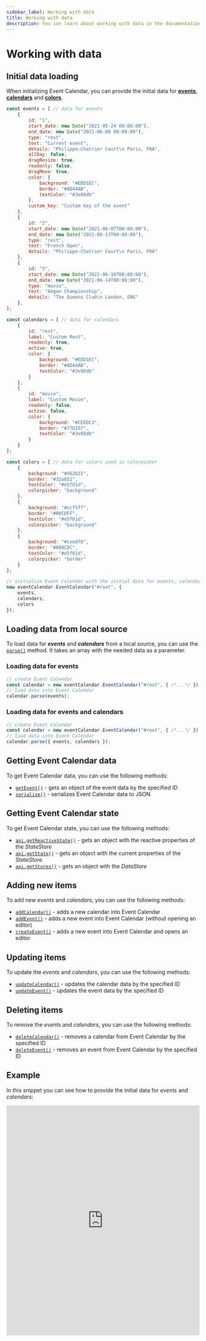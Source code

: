 ```yaml
---
sidebar_label: Working with data
title: Working with data
description: You can learn about working with data in the documentation of the DHTMLX JavaScript Event Calendar library. Browse developer guides and API reference, try out code examples and live demos, and download a free 30-day evaluation version of DHTMLX Event Calendar.
---
```


# Working with data

## Initial data loading

When initializing Event Calendar, you can provide the initial data for [**events**](api/config/js_eventcalendar_events_config.md), [**calendars**](api/config/js_eventcalendar_calendars_config.md) and [**colors**](api/config/js_eventcalendar_colors_config.md).

~~~jsx {1,38,63,86-88}
const events = [ // data for events
    {
        id: "1",
        start_date: new Date("2021-05-24 00:00:00"),
        end_date: new Date("2021-06-08 00:00:00"),
        type: "rest",
        text: "Current event",
        details: "Philippe-Chatrier Court\n Paris, FRA",
        allDay: false,
        dragResize: true,
        readonly: false,
        dragMove: true,
        color: {
            background: "#EDD1EC",
            border: "#AD44AB",
            textColor: "#3e98db"
        },
        custom_key: "Custom key of the event"
    },
    {
        id: "2",
        start_date: new Date("2021-06-07T00:00:00"),
        end_date: new Date("2021-06-13T00:00:00"),
        type: "rest",
        text: "French Open",
        details: "Philippe-Chatrier Court\n Paris, FRA"  
    },
    {
        id: "3",
        start_date: new Date("2021-06-10T00:00:00"),
        end_date: new Date("2021-06-14T00:00:00"),
        type: "movie",
        text: "Aegon Championship",
        details: "The Queens Club\n London, ENG"
    },
];

const calendars = [ // data for calendars
    {
        id: "rest",
        label: "Custom Rest",
        readonly: true,
        active: true,
        color: {
            background: "#EDD1EC",
            border: "#AD44AB",
            textColor: "#3e98db"
        }
    },
    {
        id: "movie",
        label: "Custom Movie",
        readonly: false,
        active: false,
        color: {
            background: "#CEEDC3",
            border: "#77D257",
            textColor: "#3e98db"
        }
    }
];

const colors = [ // data for colors used in colorpicker
    {
        background: "#d62b31",
        border: "#32a852",
        textColor: "#e5f01d",
        colorpicker: "background"
    },
    {
        background: "#ccf5ff",
        border: "#00CDFF",
        textColor: "#e5f01d",
        colorpicker: "background"
    },
    {
        background: "#cee8f8",
        border: "#098CDC",
        textColor: "#e5f01d",
        colorpicker: "border"
    }
];

// initialize Event Calendar with the initial data for events, calendars and colors
new eventCalendar.EventCalendar("#root", {
	events, 
	calendars, 
	colors 
});
~~~

## Loading data from local source

To load data for ***events*** and ***calendars*** from a local source, you can use the [`parse()`](api/methods/js_eventcalendar_parse_method.md) method. It takes an array with the needed data as a parameter.

### Loading data for events

~~~js {4}
// create Event Calendar
const calendar = new eventCalendar.EventCalendar("#root", { /*...*/ });
// load data into Event Calendar
calendar.parse(events);
~~~

### Loading data for events and calendars

~~~js {4}
// create Event Calendar
const calendar = new eventCalendar.EventCalendar("#root", { /*...*/ });
// load data into Event Calendar
calendar.parse({ events, calendars });
~~~

## Getting Event Calendar data

To get Event Calendar data, you can use the following methods:

- [`getEvent()`](api/methods/js_eventcalendar_getevent_method.md) - gets an object of the event data by the specified ID
- [`serialize()`](api/methods/js_eventcalendar_serialize_method.md) - serializes Event Calendar data to JSON

## Getting Event Calendar state

To get Event Calendar state, you can use the following methods:

- [`api.getReactiveState()`](api/internal/js_eventcalendar_getreactivestate_method.md) - gets an object with the reactive properties of the *StateStore*
- [`api.getState()`](api/internal/js_eventcalendar_getstate_method.md) - gets an object with the current properties of the *StateStore*
- [`api.getStores()`](api/internal/js_eventcalendar_getstores_method.md) - gets an object with the *DataStore*

## Adding new items

To add new *events* and *calendars*, you can use the following methods:

- [`addCalendar()`](api/methods/js_eventcalendar_addcalendar_method.md) - adds a new calendar into Event Calendar
- [`addEvent()`](api/methods/js_eventcalendar_addevent_method.md) - adds a new event into Event Calendar (without opening an editor)
- [`createEvent()`](api/methods/js_eventcalendar_createevent_method.md) - adds a new event into Event Calendar and opens an editor

## Updating items

To update the *events* and *calendars*, you can use the following methods:

- [`updateCalendar()`](api/methods/js_eventcalendar_updatecalendar_method.md) - updates the calendar data by the specified ID
- [`updateEvent()`](api/methods/js_eventcalendar_updateevent_method.md) - updates the event data by the specified ID

## Deleting items

To remove the *events* and *calendars*, you can use the following methods:

- [`deleteCalendar()`](api/methods/js_eventcalendar_deletecalendar_method.md) - removes a calendar from Event Calendar by the specified ID
- [`deleteEvent()`](api/methods/js_eventcalendar_deleteevent_method.md) - removes an event from Event Calendar by the specified ID

## Example

In this snippet you can see how to provide the initial data for *events* and *calendars*:

<iframe src="https://snippet.dhtmlx.com/qw45r367?mode=result" frameborder="0" class="snippet_iframe" width="100%" height="600"></iframe>

